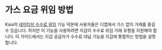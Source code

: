 # 가스 요금 위임 방법

Kaia의 [네이티브 수수료 위임](https://docs.kaia.io/build/transactions/fee-delegation/) 기능 덕분에 사용자들은 디앱에서 가스 없이 거래를 즐길 수 있습니다. 하지만 이 기능을 사용하려면 지갑이 수수료 위임 거래 유형을 지원해야 합니다. 이 가이드에서는 지갑 공급자가 수수료 대납 기능을 지갑에 통합하는 방법을 설명합니다.

